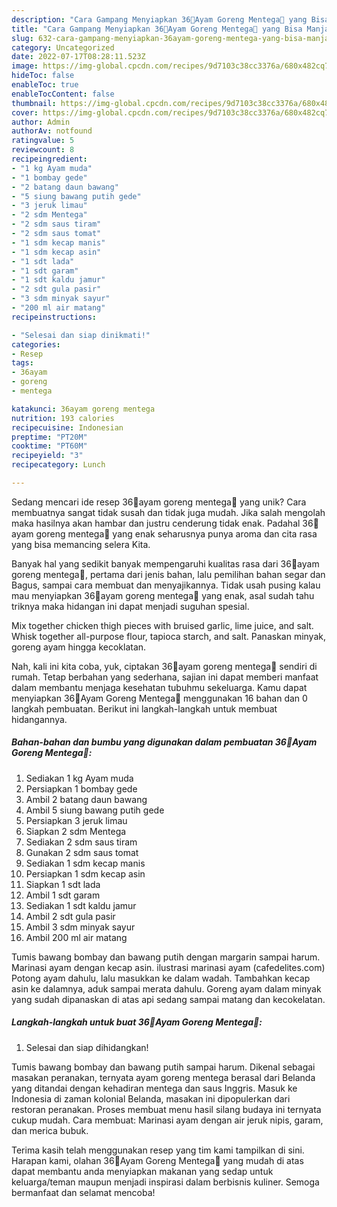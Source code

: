 ```yaml
---
description: "Cara Gampang Menyiapkan 36💝Ayam Goreng Mentega💖 yang Bisa Manjain Lidah"
title: "Cara Gampang Menyiapkan 36💝Ayam Goreng Mentega💖 yang Bisa Manjain Lidah"
slug: 632-cara-gampang-menyiapkan-36ayam-goreng-mentega-yang-bisa-manjain-lidah
category: Uncategorized
date: 2022-07-17T08:28:11.523Z
image: https://img-global.cpcdn.com/recipes/9d7103c38cc3376a/680x482cq70/36ayam-goreng-mentega-foto-resep-utama.jpg
hideToc: false
enableToc: true
enableTocContent: false
thumbnail: https://img-global.cpcdn.com/recipes/9d7103c38cc3376a/680x482cq70/36ayam-goreng-mentega-foto-resep-utama.jpg
cover: https://img-global.cpcdn.com/recipes/9d7103c38cc3376a/680x482cq70/36ayam-goreng-mentega-foto-resep-utama.jpg
author: Admin
authorAv: notfound
ratingvalue: 5
reviewcount: 8
recipeingredient:
- "1 kg Ayam muda"
- "1 bombay gede"
- "2 batang daun bawang"
- "5 siung bawang putih gede"
- "3 jeruk limau"
- "2 sdm Mentega"
- "2 sdm saus tiram"
- "2 sdm saus tomat"
- "1 sdm kecap manis"
- "1 sdm kecap asin"
- "1 sdt lada"
- "1 sdt garam"
- "1 sdt kaldu jamur"
- "2 sdt gula pasir"
- "3 sdm minyak sayur"
- "200 ml air matang"
recipeinstructions:

- "Selesai dan siap dinikmati!"
categories:
- Resep
tags:
- 36ayam
- goreng
- mentega

katakunci: 36ayam goreng mentega 
nutrition: 193 calories
recipecuisine: Indonesian
preptime: "PT20M"
cooktime: "PT60M"
recipeyield: "3"
recipecategory: Lunch

---
```





Sedang mencari ide resep 36💝ayam goreng mentega💖 yang unik? Cara membuatnya sangat tidak susah dan tidak juga mudah. Jika salah mengolah maka hasilnya akan hambar dan justru cenderung tidak enak. Padahal 36💝ayam goreng mentega💖 yang enak seharusnya punya aroma dan cita rasa yang bisa memancing selera Kita.





Banyak hal yang sedikit banyak mempengaruhi kualitas rasa dari 36💝ayam goreng mentega💖, pertama dari jenis bahan, lalu pemilihan bahan segar dan Bagus, sampai cara membuat dan menyajikannya. Tidak usah pusing kalau mau menyiapkan 36💝ayam goreng mentega💖 yang enak,      asal sudah tahu triknya maka hidangan ini dapat menjadi suguhan spesial.














Mix together chicken thigh pieces with bruised garlic, lime juice, and salt. Whisk together all-purpose flour, tapioca starch, and salt. Panaskan minyak, goreng ayam hingga kecoklatan.






Nah, kali ini kita coba, yuk, ciptakan 36💝ayam goreng mentega💖 sendiri di rumah. Tetap berbahan yang sederhana, sajian ini dapat memberi manfaat dalam membantu menjaga kesehatan tubuhmu sekeluarga. Kamu dapat menyiapkan 36💝Ayam Goreng Mentega💖 menggunakan 16 bahan dan 0 langkah pembuatan. Berikut ini langkah-langkah untuk membuat hidangannya.

<!--inarticleads1-->

##### Bahan-bahan dan bumbu yang digunakan dalam pembuatan 36💝Ayam Goreng Mentega💖:

1. Sediakan 1 kg Ayam muda
1. Persiapkan 1 bombay gede
1. Ambil 2 batang daun bawang
1. Ambil 5 siung bawang putih gede
1. Persiapkan 3 jeruk limau
1. Siapkan 2 sdm Mentega
1. Sediakan 2 sdm saus tiram
1. Gunakan 2 sdm saus tomat
1. Sediakan 1 sdm kecap manis
1. Persiapkan 1 sdm kecap asin
1. Siapkan 1 sdt lada
1. Ambil 1 sdt garam
1. Sediakan 1 sdt kaldu jamur
1. Ambil 2 sdt gula pasir
1. Ambil 3 sdm minyak sayur
1. Ambil 200 ml air matang


Tumis bawang bombay dan bawang putih dengan margarin sampai harum. Marinasi ayam dengan kecap asin. ilustrasi marinasi ayam (cafedelites.com) Potong ayam dahulu, lalu masukkan ke dalam wadah. Tambahkan kecap asin ke dalamnya, aduk sampai merata dahulu. Goreng ayam dalam minyak yang sudah dipanaskan di atas api sedang sampai matang dan kecokelatan. 

<!--inarticleads2-->

##### Langkah-langkah untuk buat 36💝Ayam Goreng Mentega💖:


1. Selesai dan siap dihidangkan!

Tumis bawang bombay dan bawang putih sampai harum. Dikenal sebagai masakan peranakan, ternyata ayam goreng mentega berasal dari Belanda yang ditandai dengan kehadiran mentega dan saus Inggris. Masuk ke Indonesia di zaman kolonial Belanda, masakan ini dipopulerkan dari restoran peranakan. Proses membuat menu hasil silang budaya ini ternyata cukup mudah. Cara membuat: Marinasi ayam dengan air jeruk nipis, garam, dan merica bubuk. 

Terima kasih telah menggunakan resep yang tim kami tampilkan di sini. Harapan kami, olahan 36💝Ayam Goreng Mentega💖 yang mudah di atas dapat membantu anda menyiapkan makanan yang sedap untuk keluarga/teman maupun menjadi inspirasi dalam berbisnis kuliner. Semoga bermanfaat dan selamat mencoba!
